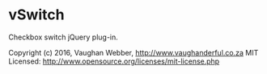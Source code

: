 # vSwitch

Checkbox switch jQuery plug-in.

Copyright (c) 2016, Vaughan Webber, http://www.vaughanderful.co.za
MIT Licensed: http://www.opensource.org/licenses/mit-license.php